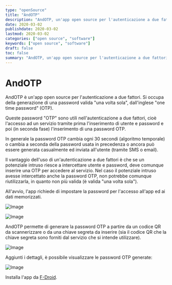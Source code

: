 ```yaml
---
type: "openSource"
title: "AndOTP"
description: "AndOTP, un'app open source per l'autenticazione a due fattori"
date: 2020-03-02
publishdate: 2020-03-02
lastmod: 2020-03-02
categories: ["open source", "software"]
keywords: ["open source", "software"]
draft: false
toc: false
summary: "AndOTP, un'app open source per l'autenticazione a due fattori."
---
```


# AndOTP

AndOTP è un'app open source per l'autenticazione a due fattori. Si occupa della generazione di una password valida "una volta sola", dall'inglese "one time password" (OTP).

Queste password "OTP" sono utili nell'autenticazione a due fattori, cioè l'accesso ad un servizio tramite prima l'inserimento di utente e password e poi (in seconda fase) l'inserimento di una password OTP.

In generale la password OTP cambia ogni 30 secondi (algoritmo temporale) o cambia a seconda della password usata in precedenza o ancora può essere generata casualmente ed inviata all'utente (tramite SMS o email). 

Il vantaggio dell'uso di un'autenticazione a due fattori è che se un potenziale intruso riesce a intercettare utente e password, deve comunque inserire una OTP per accedere al servizio. Nel caso il potenziale intruso avesse intercettato anche la password OTP, non potrebbe comunque riutilizzarla, in quanto non più valida (è valida "una volta sola").

All'avvio, l'app richiede di impostare la password per l'accesso all'app ed ai dati memorizzati.

![Image](/static/openSource/AndOTP-Setup.png "AndOTP - Setup")

![Image](/static/openSource/AndOTP-PinSetup.png "AndOTP - Pin Setup")

AndOTP permette di generare la password OTP a partire da un codice QR da scannerizzare o da una chiave segreta da inserire (sia il codice QR che la chiave segreta sono forniti dal servizio che si intende utilizzare).

![Image](/static/openSource/AndOTP-AddService.png "AndOTP - Add Service")

Aggiunti i dettagli, è possibile visualizzare le password OTP generate:

![Image](/static/openSource/AndOTP-ServiceList.png "AndOTP - Service List")

Installa l'app da [F-Droid](/opensource/fdroid/ "F-Droid").
